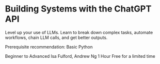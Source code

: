 # Building Systems with the ChatGPT API
Level up your use of LLMs. Learn to break down complex tasks, automate workflows, chain LLM calls, and get better outputs.

Prerequisite recommendation:  Basic Python

Beginner to Advanced
Isa Fulford, Andrew Ng
1 Hour
Free for a limited time

